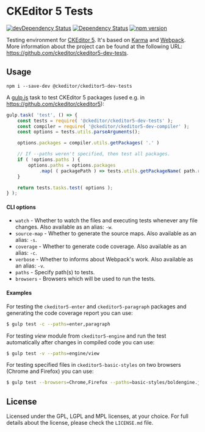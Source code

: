 CKEditor 5 Tests
===================

[![devDependency Status](https://david-dm.org/ckeditor/ckeditor5-dev-tests/dev-status.svg)](https://david-dm.org/ckeditor/ckeditor5-dev-tests#info=devDependencies)
[![Dependency Status](https://david-dm.org/ckeditor/ckeditor5-dev-tests/status.svg)](https://david-dm.org/ckeditor/ckeditor5-dev-tests#info=dependencies)
[![npm version](https://badge.fury.io/js/%40ckeditor%2Fckeditor5-dev-tests.svg)](https://www.npmjs.com/package/@ckeditor/ckeditor5-dev-tests)

Testing environment for [CKEditor 5](https://ckeditor5.github.io). It's based on [Karma](https://karma-runner.github.io/) and [Webpack](https://webpack.github.io/). More information about the project can be found at the following URL: <https://github.com/ckeditor/ckeditor5-dev-tests>.

## Usage

```
npm i --save-dev @ckeditor/ckeditor5-dev-tests
```

A [gulp.js](http://gulpjs.com/) task to test CKEditor 5 packages (used e.g. in https://github.com/ckeditor/ckeditor5):

```js
gulp.task( 'test', () => {
	const tests = require( '@ckeditor/ckeditor5-dev-tests' );
	const compiler = require( '@ckeditor/ckeditor5-dev-compiler' );
	const options = tests.utils.parseArguments();

	options.packages = compiler.utils.getPackages( '.' )

	// If --paths weren't specified, then test all packages.
	if ( !options.paths ) {
		options.paths = options.packages
			.map( ( packagePath ) => tests.utils.getPackageName( path.resolve( packagePath ) ) );
	}

	return tests.tasks.test( options );
} );
```

#### CLI options

* `watch` - Whether to watch the files and executing tests whenever any file changes. Also available as an alias: `-w`.
* `source-map` - Whether to generate the source maps. Also available as an alias: `-s`.
* `coverage` - Whether to generate code coverage. Also available as an alias: `-c`.
* `verbose` - Whether to informs about Webpack's work. Also available as an alias: `-v`.
* `paths` - Specify path(s) to tests.
* `browsers` - Browsers which will be used to run the tests.

#### Examples

For testing the `ckeditor5-enter` and `ckeditor5-paragraph` packages and generating the code coverage report you can use:

```bash
$ gulp test -c --paths=enter,paragraph
```

For testing *view* module from `ckeditor5-engine` and run the test automatically after changes in compiled code you can use:

```bash
$ gulp test -v --paths=engine/view
```

For testing specified files in `ckeditor5-basic-styles` on two browsers (Chrome and Firefox) you can use:

```bash
$ gulp test --browsers=Chrome,Firefox --paths=basic-styles/boldengine.js,basic-styles/italicengine.js
```

## License

Licensed under the GPL, LGPL and MPL licenses, at your choice. For full details about the license, please check the `LICENSE.md` file.

